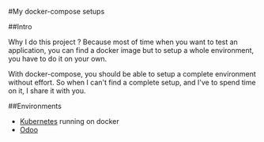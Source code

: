#My docker-compose setups

##Intro

Why I do this project ? Because most of time when you want to test an application, you can find a docker image but to setup a whole environment, you have to do it on your own.

With docker-compose, you should be able to setup a complete environment without effort. So when I can't find a complete setup, and I've to spend time on it, I share it with you.

##Environments

* [Kubernetes](https://github.com/vyshane/docker-compose-kubernetes) running on docker
* [Odoo](./odoo/README.md)

